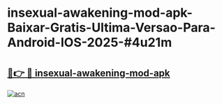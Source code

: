 # insexual-awakening-mod-apk-Baixar-Gratis-Ultima-Versao-Para-Android-IOS-2025-#4u21m

# <h2><a href="https://ainizakaria.my?title=insexual-awakening-mod-apk&ref=24M">🔗👉 🔴 insexual-awakening-mod-apk</a></h2>

[![acn](https://github.com/user-attachments/assets/0f9c940e-d8b0-45ae-aac7-cd30a18b3e1c)](https://ainizakaria.my?title=insexual-awakening-mod-apk&ref=24M)

